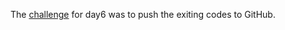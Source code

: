 The [challenge](https://twitter.com/streamlit/status/1511758184972623873) for day6 was to push the exiting codes to GitHub.

